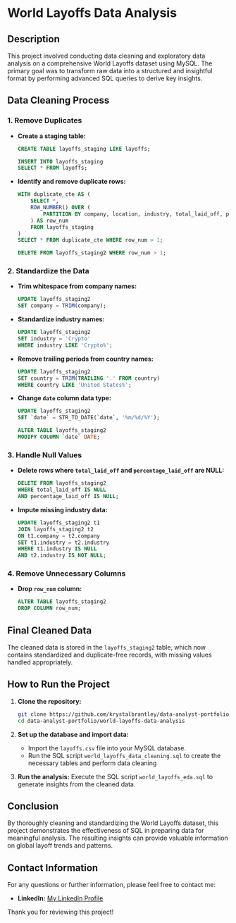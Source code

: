 # World Layoffs Data Analysis

## Description

This project involved conducting data cleaning and exploratory data analysis on a comprehensive World Layoffs dataset using MySQL. The primary goal was to transform raw data into a structured and insightful format by performing advanced SQL queries to derive key insights.

## Data Cleaning Process

### 1. Remove Duplicates

- **Create a staging table:**
  ```sql
  CREATE TABLE layoffs_staging LIKE layoffs;

  INSERT INTO layoffs_staging
  SELECT * FROM layoffs;
  ```

- **Identify and remove duplicate rows:**
  ```sql
  WITH duplicate_cte AS (
      SELECT *,
      ROW_NUMBER() OVER (
          PARTITION BY company, location, industry, total_laid_off, percentage_laid_off, `date`, stage, country, funds_raised_millions
      ) AS row_num
      FROM layoffs_staging
  )
  SELECT * FROM duplicate_cte WHERE row_num > 1;

  DELETE FROM layoffs_staging2 WHERE row_num > 1;
  ```

### 2. Standardize the Data

- **Trim whitespace from company names:**
  ```sql
  UPDATE layoffs_staging2
  SET company = TRIM(company);
  ```

- **Standardize industry names:**
  ```sql
  UPDATE layoffs_staging2
  SET industry = 'Crypto'
  WHERE industry LIKE 'Crypto%';
  ```

- **Remove trailing periods from country names:**
  ```sql
  UPDATE layoffs_staging2
  SET country = TRIM(TRAILING '.' FROM country)
  WHERE country LIKE 'United States%';
  ```

- **Change `date` column data type:**
  ```sql
  UPDATE layoffs_staging2
  SET `date` = STR_TO_DATE(`date`, '%m/%d/%Y');

  ALTER TABLE layoffs_staging2
  MODIFY COLUMN `date` DATE;
  ```

### 3. Handle Null Values

- **Delete rows where `total_laid_off` and `percentage_laid_off` are NULL:**
  ```sql
  DELETE FROM layoffs_staging2
  WHERE total_laid_off IS NULL
  AND percentage_laid_off IS NULL;
  ```

- **Impute missing industry data:**
  ```sql
  UPDATE layoffs_staging2 t1
  JOIN layoffs_staging2 t2
  ON t1.company = t2.company
  SET t1.industry = t2.industry
  WHERE t1.industry IS NULL
  AND t2.industry IS NOT NULL;
  ```

### 4. Remove Unnecessary Columns

- **Drop `row_num` column:**
  ```sql
  ALTER TABLE layoffs_staging2
  DROP COLUMN row_num;
  ```

## Final Cleaned Data

The cleaned data is stored in the `layoffs_staging2` table, which now contains standardized and duplicate-free records, with missing values handled appropriately.

## How to Run the Project

1. **Clone the repository:**
    ```bash
    git clone https://github.com/krystalbrantley/data-analyst-portfolio.git
    cd data-analyst-portfolio/world-layoffs-data-analysis
    ```

2. **Set up the database and import data:**
    - Import the `layoffs.csv` file into your MySQL database.
    - Run the SQL script `world_layoffs_data_cleaning.sql` to create the necessary tables and perform data cleaning

3. **Run the analysis:**
    Execute the SQL script `world_layoffs_eda.sql` to generate insights from the cleaned data.

## Conclusion

By thoroughly cleaning and standardizing the World Layoffs dataset, this project demonstrates the effectiveness of SQL in preparing data for meaningful analysis. The resulting insights can provide valuable information on global layoff trends and patterns.

## Contact Information

For any questions or further information, please feel free to contact me:

- **LinkedIn:** [My LinkedIn Profile](https://www.linkedin.com/in/krystalbrantley)


Thank you for reviewing this project!
